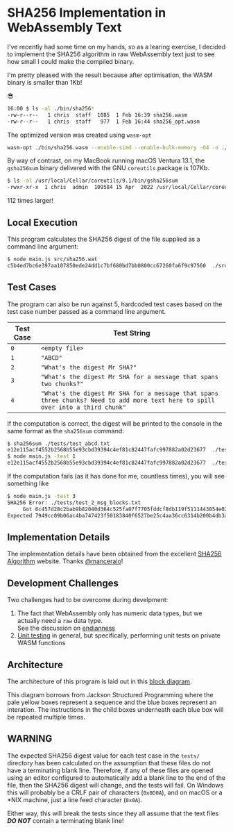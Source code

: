 # SHA256 Implementation in WebAssembly Text

I've recently had some time on my hands, so as a learing exercise, I decided to implement the SHA256 algorithm in raw WebAssembly text just to see how small I could make the compiled binary.

I'm pretty pleased with the result because after optimisation, the WASM binary is smaller than 1Kb!

😎

```bash
16:00 $ ls -al ./bin/sha256*
-rw-r--r--   1 chris  staff  1085  1 Feb 16:39 sha256.wasm
-rw-r--r--   1 chris  staff   977  1 Feb 16:44 sha256_opt.wasm
```

The optimized version was created using `wasm-opt`

```bash
wasm-opt ./bin/sha256.wasm --enable-simd --enable-bulk-memory -O4 -o ./bin/sha256_opt.wasm
```

By way of contrast, on my MacBook running macOS Ventura 13.1, the `gsha256sum` binary delivered with the GNU `coreutils` package is 107Kb.

```bash
$ ls -al /usr/local/Cellar/coreutils/9.1/bin/gsha256sum
-rwxr-xr-x  1 chris  admin  109584 15 Apr  2022 /usr/local/Cellar/coreutils/9.1/bin/gsha256sum
```

112 times larger!

## Local Execution

This program calculates the SHA256 digest of the file supplied as a command line argument:

```bash
$ node main.js src/sha256.wat
c5b4ed7bc6e397aa107850ede24dd1c7bf680bd7bb0800cc67260fa6f9c97560  ./src/sha256.wat
```

## Test Cases

The program can also be run against 5, hardcoded test cases based on the test case number passed as a command line argument.

| Test Case | Test String
|---|---
| `0` | `<empty file>`
| `1` | `"ABCD"`
| `2` | `"What's the digest Mr SHA?"`
| `3` | `"What's the digest Mr SHA for a message that spans two chunks?"`
| `4` | `"What's the digest Mr SHA for a message that spans three chunks? Need to add more text here to spill over into a third chunk"`

If the computation is correct, the digest will be printed to the console in the same format as the `sha256sum` command:

```bash
$ sha256sum ./tests/test_abcd.txt
e12e115acf4552b2568b55e93cbd39394c4ef81c82447fafc997882a02d23677  ./tests/test_abcd.txt
$ node main.js -test 1
e12e115acf4552b2568b55e93cbd39394c4ef81c82447fafc997882a02d23677  ./tests/test_abcd.txt
```

If the computation fails (as it has done for me, countless times), you will see something like

```bash
$ node main.js -test 3
SHA256 Error: ./tests/test_2_msg_blocks.txt
     Got 6c457d28c2bab9b82040d364c525fa07f7705fddcf8db119f5111443054e02bc
Expected 7949cc09b06ac4ba747423f50183840f6527be25c4aa36cc6314b200b4db3a55
```

## Implementation Details

The implementation details have been obtained from the excellent [SHA256 Algorithm](https://sha256algorithm.com/) website.
Thanks [@manceraio](https://twitter.com/manceraio)!

## Development Challenges

Two challenges had to be overcome during develpment:

1. The fact that WebAssembly only has numeric data types, but we actually need a `raw` data type.<br>
See the discussion on [endianness](endianness.md)
1. [Unit testing](./tests/README.md) in general, but specifically, performing unit tests on private WASM functions

## Architecture

The architecture of this program is laid out in this [block diagram](./img/sha256.pdf).

This diagram borrows from Jackson Structured Programming where the pale yellow boxes represent a sequence and the blue boxes represent an interation.
The instructions in the child boxes underneath each blue box will be repeated multiple times.

## WARNING

The expected SHA256 digest value for each test case in the `tests/` directory has been calculated on the assumption that these files do not have a terminating blank line.
Therefore, if any of these files are opened using an editor configured to automatically add a blank line to the end of the file, then the SHA256 digest will change, and the tests will fail.
On Windows this will probably be a CRLF pair of characters (`0x0D0A`), and on macOS or a *NIX machine, just a line feed character (`0x0A`).

Either way, this will break the tests since they all assume that the text files ***DO NOT*** contain a terminating blank line!
